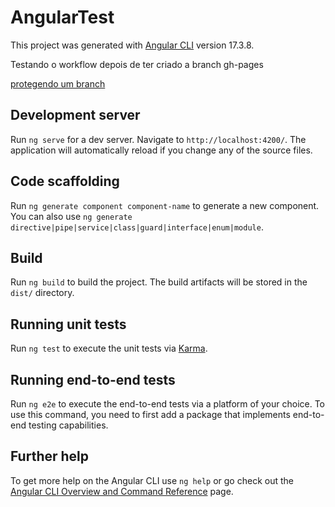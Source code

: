 # AngularTest

This project was generated with [Angular CLI](https://github.com/angular/angular-cli) version 17.3.8.

Testando o workflow depois de ter criado a branch gh-pages

[protegendo um branch](https://docs.github.com/en/repositories/configuring-branches-and-merges-in-your-repository/managing-protected-branches/managing-a-branch-protection-rule#about-branch-protection-rules)

## Development server

Run `ng serve` for a dev server. Navigate to `http://localhost:4200/`. The application will automatically reload if you change any of the source files.

## Code scaffolding

Run `ng generate component component-name` to generate a new component. You can also use `ng generate directive|pipe|service|class|guard|interface|enum|module`.

## Build

Run `ng build` to build the project. The build artifacts will be stored in the `dist/` directory.

## Running unit tests

Run `ng test` to execute the unit tests via [Karma](https://karma-runner.github.io).

## Running end-to-end tests

Run `ng e2e` to execute the end-to-end tests via a platform of your choice. To use this command, you need to first add a package that implements end-to-end testing capabilities.

## Further help

To get more help on the Angular CLI use `ng help` or go check out the [Angular CLI Overview and Command Reference](https://angular.io/cli) page.
